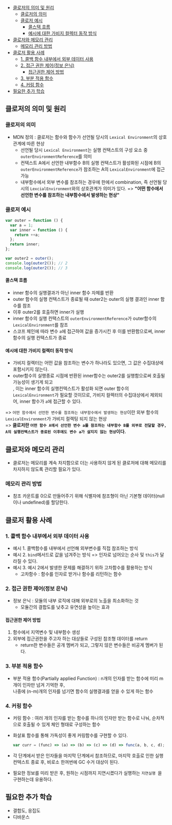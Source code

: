- [클로저의 의미 및 원리](#클로저의-의미-및-원리)
  - [클로저의 의미](#클로저의-의미)
  - [클로저 예시](#클로저-예시)
    - [콜스택 흐름](#콜스택-흐름)
    - [예시에 대한 가비지 컬렉터 동작 방식](#예시에-대한-가비지-컬렉터-동작-방식)
- [클로저와 메모리 관리](#클로저와-메모리-관리)
  - [메모리 관리 방법](#메모리-관리-방법)
- [클로저 활용 사례](#클로저-활용-사례)
  - [1. 콜백 함수 내부에서 외부 데이터 사용](#1-콜백-함수-내부에서-외부-데이터-사용)
  - [2. 접근 권한 제어(정보 은닉)](#2-접근-권한-제어정보-은닉)
    - [접근권한 제어 방법](#접근권한-제어-방법)
  - [3. 부분 적용 함수](#3-부분-적용-함수)
  - [4. 커링 함수](#4-커링-함수)
- [필요한 추가 학습](#필요한-추가-학습)

## 클로저의 의미 및 원리

### 클로저의 의미

- MDN 정의 : 클로저는 함수와 함수가 선언될 당시의 `Lexical Environment`의 상호관계에 따른 현상
  - 선언될 당시 `Lexical Environment`는 실행 컨택스트의 구성 요소 중 `outerEnvironmentReference`를 의미
  - 컨텍스트 A에서 선언한 내부함수 B의 실행 컨택스트가 활성화된 시점에 B의 `outerEnvironmentReference`가 참조하는 A의 `LexicalEnvironment`에 접근 가능
  - 내부함수에서 외부 변수를 참조하는 경우에 한에서 combination, 즉 선언될 당시의 `LexcialEnvironment`와의 상호관계가 의미가 있다.
    => **"어떤 함수에서 선언한 변수를 참조하는 내부함수에서 발생하는 현상"**

### 클로저 예시

```js
var outer = function () {
  var a = 1;
  var inner = function () {
    return ++a;
  };
  return inner;
};

var outer2 = outer();
console.log(outer2()); // 2
console.log(outer2()); // 3
```

#### 콜스택 흐름

- inner 함수의 실행결과가 아닌 inner 함수 자체를 반환
- outer 함수의 실행 컨텍스트가 종료될 때 outer2는 outer의 실행 결과인 inner 함수를 참조
- 이후 outer2를 호출하면 inner가 실행
- inner 함수의 실행 컨택스트의 `outerEnvironmentReference`가 outer함수의 `LexicalEnvironment`를 참조
- 스코프 체인에 따라 변수 `a`에 접근하여 값을 증가시킨 후 이를 반환함으로써, inner 함수의 실행 컨택스트가 종료

#### 예시에 대한 가비지 컬렉터 동작 방식

- 가비지 컬렉터는 어떤 값을 참조하는 변수가 하나라도 있으면, 그 값은 수집대상에 포함시키지 않는다.
- outer함수의 실행종료 시점에 반환된 inner함수는 outer2를 실행함으로써 호출될 가능성이 생기게 되고<br>, 이는 inner 함수의 실행컨텍스트가 활성화 되면 outer 함수의 `LexicalEnvironment`가 필요할 것이므로, 가비지 컬렉터의 수집대상에서 제외되어, inner 함수가 `a`에 접근할 수 있다.

=> `어떤 함수에서 선언한 변수를 참조하는 내부함수에서 발생하는 현상`이란 외부 함수의 `LexicalEnvironment`가 가비지 컬렉팅 되지 않는 현상<br>
=> **클로저란 `어떤 함수 A에서 선언한 변수 a를 참조하는 내부함수 B를 외부로 전달할 경우, A의 실행컨텍스트가 종료된 이후에도 변수 a가 살지지 않는 현상`이다.**

## 클로저와 메모리 관리

- 클로저는 메모리를 계속 차지함으로 더는 사용하지 않게 된 클로저에 대해 메모리를 차지하지 않도록 관리할 필요가 있다.

### 메모리 관리 방법

- 참조 카운트를 0으로 만들어주기 위해 식별자에 참조형이 아닌 기본형 데이터(null 이나 undefined)를 할당한다.

## 클로저 활용 사례

### 1. 콜백 함수 내부에서 외부 데이터 사용

- 예시 1. 콜백함수를 내부에서 선언해 외부변수를 직접 참조하는 방식
- 예시 2. `bind`메서드로 값을 넘겨주는 방식 => 인자로 넘어오는 순사 및 `this`가 달라질 수 있다.
- 예시 3. 예시 2에서 발생한 문제를 해결하기 위하 고차함수를 활용하는 방식
  - 고차함수 : 함수를 인자로 받거나 함수를 리턴하는 함수

### 2. 접근 권한 제어(정보 은닉)

- 정보 은닉 : 모듈의 내부 로직에 대해 외부로의 노출을 최소화하는 것
  - 모듈간의 결합도를 낮추고 유연성을 높이는 효과

#### 접근권한 제어 방법

1. 함수에서 지역변수 및 내부함수 생성
2. 외부에 접근권한을 주고자 하는 대상들로 구성된 참조형 데이터를 return
   - return한 변수들은 공개 멤버가 되고, 그렇지 않은 변수들은 비공게 멤버가 된다.

### 3. 부분 적용 함수

- 부분 적용 함수(Partially applied Function) : n개의 인자를 받는 함수에 미리 m개이 인자만 넘겨 기억한 후,<br> 나중에 (n-m)개의 인자를 넘기면 함수의 실행결과를 얻을 수 있게 하는 함수

### 4. 커링 함수

- 커링 함수 : 여러 개의 인자를 받는 함수를 하나의 인자만 받는 함수로 나눠, 순차적으로 호출될 수 있게 체인 형태로 구성하는 함수
- 화살표 함수를 통해 가독성이 좋게 커링함수를 구현할 수 있다.

  ```js
  var curr = (func) => (a) => (b) => (c) => (d) => func(a, b, c, d);
  ```

- 각 단계에서 받은 인자들을 마지막 단계에서 참조하므로, 마지막 호출로 인한 실행컨텍스트 종료 후, 비로소 한꺼번에 GC 수거 대상이 된다.
- 필요한 정보를 미리 받은 후, 원하는 시점까지 지연시켰다가 실행하는 `지연실행 `을 구현하는데 유용하다.

## 필요한 추가 학습

- 결합도, 응집도
- 디바운스
